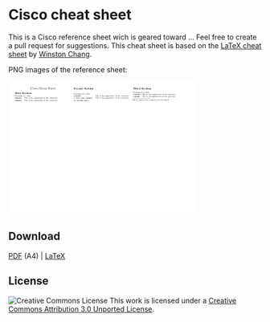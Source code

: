 # Cisco cheat sheet

This is a Cisco reference sheet wich is geared toward ... Feel free to create a pull request for suggestions. This cheat sheet is based on the [LaTeX cheat sheet](http://wch.github.io/latexsheet/) by [Winston Chang](https://github.com/wch).

PNG images of the reference sheet:

![](cheatsheet-thumb-0.png)

## Download

[PDF](https://github.com/roaldnefs/cisco-cheatsheet/blob/master/cheatsheet.pdf) (A4) | [LaTeX](https://github.com/roaldnefs/cisco-cheatsheet/blob/master/cheatsheet.tex)

## License

![Creative Commons License](https://i.creativecommons.org/l/by/3.0/88x31.png)
This work is licensed under a [Creative Commons Attribution 3.0 Unported License](ttp://creativecommons.org/licenses/by/3.0/).
